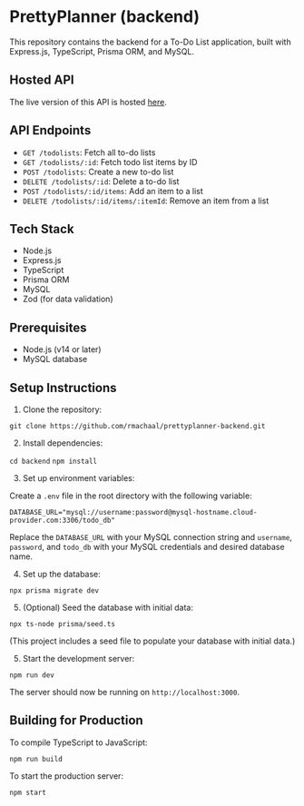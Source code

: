 # PrettyPlanner (backend)

This repository contains the backend for a To-Do List application, built with Express.js, TypeScript, Prisma ORM, and MySQL.

## Hosted API

The live version of this API is hosted [here](https://prettyplanner-api.onrender.com/todolists).

## API Endpoints

- `GET /todolists`: Fetch all to-do lists
- `GET /todolists/:id`: Fetch todo list items by ID
- `POST /todolists`: Create a new to-do list
- `DELETE /todolists/:id`: Delete a to-do list
- `POST /todolists/:id/items`: Add an item to a list
- `DELETE /todolists/:id/items/:itemId`: Remove an item from a list

## Tech Stack

- Node.js
- Express.js
- TypeScript
- Prisma ORM
- MySQL
- Zod (for data validation)

## Prerequisites

- Node.js (v14 or later)
- MySQL database

## Setup Instructions

1. Clone the repository:

`git clone https://github.com/rmachaal/prettyplanner-backend.git`

2. Install dependencies:

`cd backend`
`npm install`

3. Set up environment variables:

Create a `.env` file in the root directory with the following variable:

`DATABASE_URL="mysql://username:password@mysql-hostname.cloud-provider.com:3306/todo_db"`

Replace the `DATABASE_URL` with your MySQL connection string and `username`, `password`, and `todo_db` with your MySQL credentials and desired database name.

4. Set up the database:

`npx prisma migrate dev`

5. (Optional) Seed the database with initial data:

`npx ts-node prisma/seed.ts`

(This project includes a seed file to populate your database with initial data.)

5. Start the development server:

`npm run dev`

The server should now be running on `http://localhost:3000`.

## Building for Production

To compile TypeScript to JavaScript:

`npm run build`

To start the production server:

`npm start`
